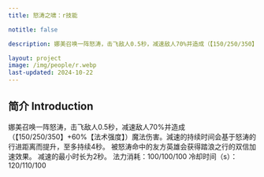 ```yaml
---
title: 怒涛之啸：r技能

notitle: false

description: 娜美召唤一阵怒涛，击飞敌人0.5秒，减速敌人70%并造成（【150/250/350】+60%【法术强度】）魔法伤害。減速的持续时间会基于怒涛的行进距离而提升，至多持续4秒。被怒涛命中的友方英雄会获得踏浪之行的双信加速效果。减速的最小时长为2秒。

layout: project
image: /img/people/r.webp
last-updated: 2024-10-22
---
```


## 简介 Introduction

娜美召唤一阵怒涛，击飞敌人0.5秒，减速敌人70%并造成（【150/250/350】+60%【法术强度】）魔法伤害。減速的持续时间会基于怒涛的行进距离而提升，至多持续4秒。
被怒涛命中的友方英雄会获得踏浪之行的双信加速效果。
减速的最小时长为2秒。
法力消耗：100/100/100
冷却时间（s）：120/110/100

